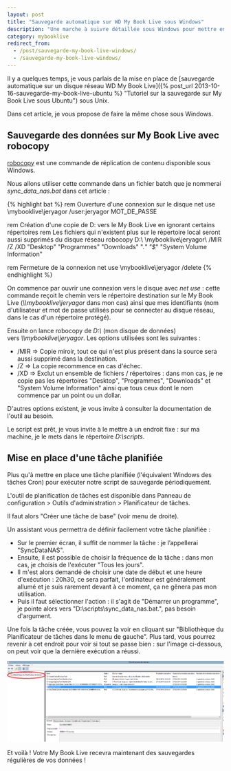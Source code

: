 ```yaml
---
layout: post
title: "Sauvegarde automatique sur WD My Book Live sous Windows"
description: "Une marche à suivre détaillée sous Windows pour mettre en place des sauvegardes automatiques de vos données sur un disque réseau WD My Book Live."
category: mybooklive
redirect_from:
  - /post/sauvegarde-my-book-live-windows/
  - /sauvegarde-my-book-live-windows/
---
```


Il y a quelques temps, je vous parlais de la mise en place de [sauvegarde automatique sur un disque réseau WD My Book Live]({% post_url 2013-10-16-sauvegarde-my-book-live-ubuntu %} "Tutoriel sur la sauvegarde sur My Book Live sous Ubuntu") sous Unix.

Dans cet article, je vous propose de faire la même chose sous Windows.

## Sauvegarde des données sur My Book Live avec robocopy

[robocopy](http://fr.wikipedia.org/wiki/Robocopy "Page Wikipedia sur robocopy") est une commande de réplication de contenu disponible sous Windows.

Nous allons utiliser cette commande dans un fichier batch que je nommerai *sync\_data\_nas.bat* dans cet article :

{% highlight bat %}
rem Ouverture d'une connexion sur le disque
net use \\mybooklive\jeryagor /user:jeryagor MOT_DE_PASSE

rem Création d'une copie de D: vers le My Book Live en ignorant certains répertoires
rem Les fichiers qui n'existent plus sur le répertoire local seront aussi supprimés du disque réseau
robocopy D:\ \\mybooklive\jeryagor\ /MIR /Z /XD "Desktop" "Programmes" "Downloads" ".*" "$*" "System Volume Information"

rem Fermeture de la connexion
net use \\mybooklive\jeryagor /delete
{% endhighlight %}

On commence par ouvrir une connexion vers le disque avec *net use* : cette commande reçoit le chemin vers le répertoire destination sur le My Book Live (*\\\\mybooklive\\jeryagor* dans mon cas) ainsi que mes identifiants (nom d'utilisateur et mot de passe utilisés pour se connecter au disque réseau, dans le cas d'un répertoire protégé).

Ensuite on lance robocopy de *D:\\* (mon disque de données) vers *\\\\mybooklive\\jeryagor*. Les options utilisées sont les suivantes :

* /MIR => Copie miroir, tout ce qui n'est plus présent dans la source sera aussi supprimé dans la destination.
* /Z => La copie recommence en cas d'échec.
* /XD => Exclut un ensemble de fichiers / répertoires : dans mon cas, je ne copie pas les répertoires "Desktop", "Programmes", "Downloads" et "System Volume Information" ainsi que tous ceux dont le nom commence par un point ou un dollar.

D'autres options existent, je vous invite à consulter la documentation de l'outil au besoin.

Le script est prêt, je vous invite à le mettre à un endroit fixe : sur ma machine, je le mets dans le répertoire *D:\scripts*.

## Mise en place d'une tâche planifiée

Plus qu'à mettre en place une tâche planifiée (l'équivalent Windows des tâches Cron) pour exécuter notre script de sauvegarde périodiquement.

L'outil de planification de tâches est disponible dans Panneau de configuration > Outils d'administration > Planificateur de tâches.

Il faut alors "Créer une tâche de base" (voir menu de droite).

Un assistant vous permettra de définir facilement votre tâche planifiée :

* Sur le premier écran, il suffit de nommer la tâche : je l’appellerai "SyncDataNAS".
* Ensuite, il est possible de choisir la fréquence de la tâche : dans mon cas, je choisis de l'exécuter "Tous les jours".
* Il m'est alors demandé de choisir une date de début et une heure d'exécution : 20h30, ce sera parfait, l'ordinateur est généralement allumé et je suis rarement devant à ce moment, ça ne gênera pas mon utilisation.
* Puis il faut sélectionner l'action : il s'agit de "Démarrer un programme", je pointe alors vers "D:\scripts\sync\_data\_nas.bat.", pas besoin d'argument.

Une fois la tâche créée, vous pouvez la voir en cliquant sur "Bibliothèque du Planificateur de tâches dans le menu de gauche". Plus tard, vous pourrez revenir à cet endroit pour voir si tout se passe bien : sur l'image ci-dessous, on peut voir que la dernière exécution a réussi.

![Liste des tâches planifiées Windows pour synchronisation My Book Live](/img/uploads/tache_planifiee_liste.png)

Et voilà ! Votre My Book Live recevra maintenant des sauvegardes régulières de vos données !
